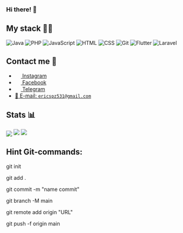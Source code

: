 <h3>Hi there! 👋</h3>

## My stack 👨‍💻	

![Java](https://img.shields.io/badge/-Java-%230075a8?logo=java&logoColor=white&style=for-the-badge) ![PHP](https://img.shields.io/badge/-PHP-%230075a8?logo=php&logoColor=white&style=for-the-badge) ![JavaScript](https://img.shields.io/badge/-JavaScript-%230075a8?logo=javascript&logoColor=white&style=for-the-badge) ![HTML](https://img.shields.io/badge/-HTML-%230075a8?logo=html5&logoColor=white&style=for-the-badge) ![CSS](https://img.shields.io/badge/-CSS-%230174b8?logo=css3&logoColor=white&style=for-the-badge) ![Git](https://img.shields.io/badge/-Git-%230075a8?logo=git&logoColor=white&style=for-the-badge) ![Flutter](https://img.shields.io/badge/-Flutter-%230075a8?logo=flutter&logoColor=white&style=for-the-badge) ![Laravel](https://img.shields.io/badge/-Laravel-%230075a8?logo=laravel&logoColor=white&style=for-the-badge)

## Contact me 💭
- <a href="https://www.instagram.com/coll_otaku/"><img src="https://upload.wikimedia.org/wikipedia/commons/thumb/e/e7/Instagram_logo_2016.svg/768px-Instagram_logo_2016.svg.png" width=16 height=16 align="center" /> Instagram </a>
- <a href="https://www.facebook.com/profile.php?id=100008579443704"><img src="https://upload.wikimedia.org/wikipedia/commons/thumb/0/05/Facebook_Logo_%282019%29.png/1024px-Facebook_Logo_%282019%29.png" width=16 height=16 align="center" /> Facebook </a>
- <a href="https://t.me/Coll_Otaku"><img src="https://upload.wikimedia.org/wikipedia/commons/thumb/8/82/Telegram_logo.svg/768px-Telegram_logo.svg.png" width=16 height=16 align="center" /> Telegram </a>
- <a href="mailto:ericspz531@gmail.com">📩 E-mail: `ericspz531@gmail.com`</a>

## Stats 📊
<img src="https://gpvc.arturio.dev/CoolOtaku" align="center" />
<img src="https://github-readme-stats.vercel.app/api?username=CoolOtaku&show_icons=true&count_private=true&theme=dracula">
<img src="https://github-readme-stats.vercel.app/api/top-langs/?username=CoolOtaku&show_icons=true&theme=dracula">

## Hint Git-commands:

git init

git add .

git commit -m "name commit"

git branch -M main

git remote add origin "URL"

git push -f origin main
